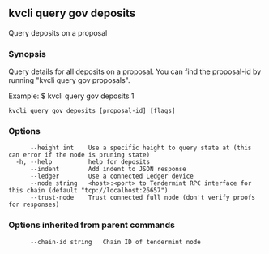 <!--
title: deposits
-->
## kvcli query gov deposits

Query deposits on a proposal

### Synopsis

Query details for all deposits on a proposal.
You can find the proposal-id by running "kvcli query gov proposals".

Example:
$ kvcli query gov deposits 1

```
kvcli query gov deposits [proposal-id] [flags]
```

### Options

```
      --height int    Use a specific height to query state at (this can error if the node is pruning state)
  -h, --help          help for deposits
      --indent        Add indent to JSON response
      --ledger        Use a connected Ledger device
      --node string   <host>:<port> to Tendermint RPC interface for this chain (default "tcp://localhost:26657")
      --trust-node    Trust connected full node (don't verify proofs for responses)
```

### Options inherited from parent commands

```
      --chain-id string   Chain ID of tendermint node
```


